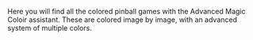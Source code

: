 
Here you will find all the colored pinball games with the Advanced Magic Coloir assistant. These are colored image by image, with an advanced system of multiple colors.
